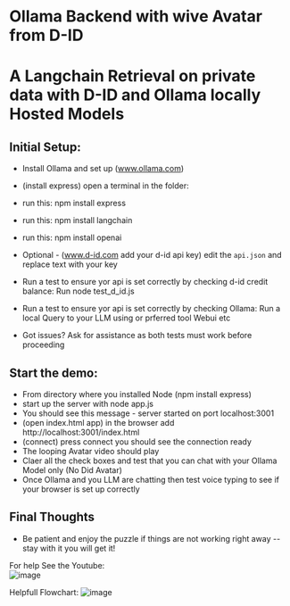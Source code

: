 # Ollama Backend with wive Avatar from D-ID
# A Langchain Retrieval on private data with D-ID and Ollama locally Hosted Models

## Initial Setup:
* Install Ollama and set up (www.ollama.com)
* (install express) open a terminal in the folder:
* run this: npm install express
* run this: npm install langchain
* run this: npm install openai

* Optional - (www.d-id.com add your d-id api key) edit the `api.json` and replace text with your key
* Run a test to ensure yor api is set correctly by checking d-id credit balance:  Run node test_d_id.js

* Run a test to ensure yor api is set correctly by checking Ollama:  Run a local Query to your LLM using or prferred tool Webui etc
* Got issues?  Ask for assistance as both tests must work before proceeding

## Start the demo:
* From directory where you installed Node (npm install express)
* start up the server with node app.js
* You should see this message - server started on port localhost:3001
* (open index.html app) in the browser add http://localhost:3001/index.html
* (connect) press connect you should see the connection ready 
* The looping Avatar video should play
* Claer all the check boxes and test that you can chat with your Ollama Model only (No Did Avatar)
* Once Ollama and you LLM are chatting then test voice typing to see if your browser is set up correctly 

## Final Thoughts
* Be patient and enjoy the puzzle if things are not working right away -- stay with it you will get it!

For help See the Youtube:  
![image](https://github.com/jjmlovesgit/OllamaDID/assets/47751509/a2d71890-3db3-4cd3-b382-784d5321812a)

Helpfull Flowchart:
![image](https://github.com/jjmlovesgit/OllamaDID/assets/47751509/ac9a52fd-06d2-49ce-bb4d-2f6d8ff204b5)



